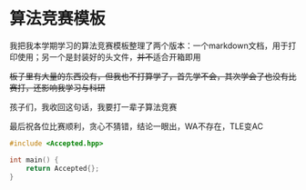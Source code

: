 # 算法竞赛模板

我把我本学期学习的算法竞赛模板整理了两个版本：一个markdown文档，用于打印使用；另一个是封装好的头文件，~~并不~~适合开箱即用

~~板子里有大量的东西没有，但我也不打算学了，首先学不会，其次学会了也没有比赛打，还影响我学习与科研~~

孩子们，我收回这句话，我要打一辈子算法竞赛

最后祝各位比赛顺利，贪心不猜错，结论一眼出，WA不存在，TLE变AC

```c++
#include <Accepted.hpp>

int main() {
	return Accepted{};
}
```